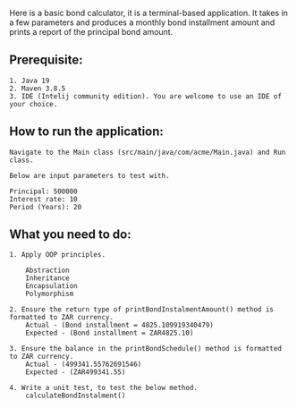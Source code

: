 

Here is a basic bond calculator, it is a terminal-based application. It takes in a few parameters and produces a monthly bond
installment amount and prints a report of the principal bond amount.

## Prerequisite:
```
1. Java 19
2. Maven 3.8.5
3. IDE (Intelij community edition). You are welcome to use an IDE of your choice.
```

## How to run the application:
```
Navigate to the Main class (src/main/java/com/acme/Main.java) and Run class.

Below are input parameters to test with.

Principal: 500000
Interest rate: 10
Period (Years): 20
```

## What you need to do:
```
1. Apply OOP principles.

    Abstraction
    Inheritance
    Encapsulation
    Polymorphism
    
2. Ensure the return type of printBondInstalmentAmount() method is formatted to ZAR currency. 
    Actual - (Bond installment = 4825.109919340479)
    Expected - (Bond installment = ZAR4825.10)  

3. Ensure the balance in the printBondSchedule() method is formatted to ZAR currency. 
    Actual - (499341.55762691546)
    Expected - (ZAR499341.55)  
          
4. Write a unit test, to test the below method.
    calculateBondInstalment()
```

 
